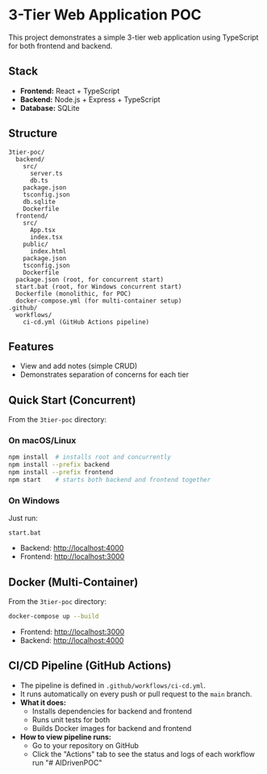 # 3-Tier Web Application POC

This project demonstrates a simple 3-tier web application using TypeScript for both frontend and backend.

## Stack
- **Frontend:** React + TypeScript
- **Backend:** Node.js + Express + TypeScript
- **Database:** SQLite

## Structure
```
3tier-poc/
  backend/
    src/
      server.ts
      db.ts
    package.json
    tsconfig.json
    db.sqlite
    Dockerfile
  frontend/
    src/
      App.tsx
      index.tsx
    public/
      index.html
    package.json
    tsconfig.json
    Dockerfile
  package.json (root, for concurrent start)
  start.bat (root, for Windows concurrent start)
  Dockerfile (monolithic, for POC)
  docker-compose.yml (for multi-container setup)
.github/
  workflows/
    ci-cd.yml (GitHub Actions pipeline)
```

## Features
- View and add notes (simple CRUD)
- Demonstrates separation of concerns for each tier

## Quick Start (Concurrent)

From the `3tier-poc` directory:

### On macOS/Linux
```sh
npm install  # installs root and concurrently
npm install --prefix backend
npm install --prefix frontend
npm start    # starts both backend and frontend together
```

### On Windows
Just run:
```
start.bat
```

- Backend: [http://localhost:4000](http://localhost:4000)
- Frontend: [http://localhost:3000](http://localhost:3000)

## Docker (Multi-Container)

From the `3tier-poc` directory:

```sh
docker-compose up --build
```

- Frontend: [http://localhost:3000](http://localhost:3000)
- Backend: [http://localhost:4000](http://localhost:4000)

## CI/CD Pipeline (GitHub Actions)

- The pipeline is defined in `.github/workflows/ci-cd.yml`.
- It runs automatically on every push or pull request to the `main` branch.
- **What it does:**
  - Installs dependencies for backend and frontend
  - Runs unit tests for both
  - Builds Docker images for backend and frontend
- **How to view pipeline runs:**
  - Go to your repository on GitHub
  - Click the "Actions" tab to see the status and logs of each workflow run "# AIDrivenPOC" 
